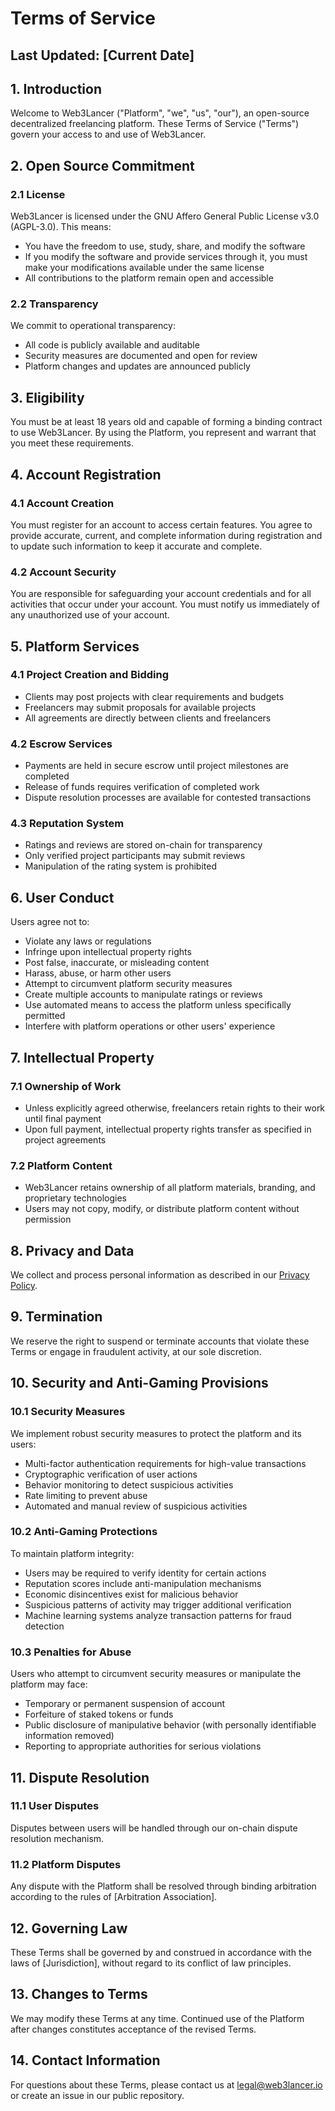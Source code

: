 # Terms of Service

## Last Updated: [Current Date]

## 1. Introduction

Welcome to Web3Lancer ("Platform", "we", "us", "our"), an open-source decentralized freelancing platform. These Terms of Service ("Terms") govern your access to and use of Web3Lancer.

## 2. Open Source Commitment

### 2.1 License
Web3Lancer is licensed under the GNU Affero General Public License v3.0 (AGPL-3.0). This means:
- You have the freedom to use, study, share, and modify the software
- If you modify the software and provide services through it, you must make your modifications available under the same license
- All contributions to the platform remain open and accessible

### 2.2 Transparency
We commit to operational transparency:
- All code is publicly available and auditable
- Security measures are documented and open for review
- Platform changes and updates are announced publicly

## 3. Eligibility

You must be at least 18 years old and capable of forming a binding contract to use Web3Lancer. By using the Platform, you represent and warrant that you meet these requirements.

## 4. Account Registration

### 4.1 Account Creation
You must register for an account to access certain features. You agree to provide accurate, current, and complete information during registration and to update such information to keep it accurate and complete.

### 4.2 Account Security
You are responsible for safeguarding your account credentials and for all activities that occur under your account. You must notify us immediately of any unauthorized use of your account.

## 5. Platform Services

### 4.1 Project Creation and Bidding
- Clients may post projects with clear requirements and budgets
- Freelancers may submit proposals for available projects
- All agreements are directly between clients and freelancers

### 4.2 Escrow Services
- Payments are held in secure escrow until project milestones are completed
- Release of funds requires verification of completed work
- Dispute resolution processes are available for contested transactions

### 4.3 Reputation System
- Ratings and reviews are stored on-chain for transparency
- Only verified project participants may submit reviews
- Manipulation of the rating system is prohibited

## 6. User Conduct

Users agree not to:
- Violate any laws or regulations
- Infringe upon intellectual property rights
- Post false, inaccurate, or misleading content
- Harass, abuse, or harm other users
- Attempt to circumvent platform security measures
- Create multiple accounts to manipulate ratings or reviews
- Use automated means to access the platform unless specifically permitted
- Interfere with platform operations or other users' experience

## 7. Intellectual Property

### 7.1 Ownership of Work
- Unless explicitly agreed otherwise, freelancers retain rights to their work until final payment
- Upon full payment, intellectual property rights transfer as specified in project agreements

### 7.2 Platform Content
- Web3Lancer retains ownership of all platform materials, branding, and proprietary technologies
- Users may not copy, modify, or distribute platform content without permission

## 8. Privacy and Data

We collect and process personal information as described in our [Privacy Policy](./privacy-policy.md).

## 9. Termination

We reserve the right to suspend or terminate accounts that violate these Terms or engage in fraudulent activity, at our sole discretion.

## 10. Security and Anti-Gaming Provisions

### 10.1 Security Measures
We implement robust security measures to protect the platform and its users:
- Multi-factor authentication requirements for high-value transactions
- Cryptographic verification of user actions
- Behavior monitoring to detect suspicious activities
- Rate limiting to prevent abuse
- Automated and manual review of suspicious activities

### 10.2 Anti-Gaming Protections
To maintain platform integrity:
- Users may be required to verify identity for certain actions
- Reputation scores include anti-manipulation mechanisms
- Economic disincentives exist for malicious behavior
- Suspicious patterns of activity may trigger additional verification
- Machine learning systems analyze transaction patterns for fraud detection

### 10.3 Penalties for Abuse
Users who attempt to circumvent security measures or manipulate the platform may face:
- Temporary or permanent suspension of account
- Forfeiture of staked tokens or funds
- Public disclosure of manipulative behavior (with personally identifiable information removed)
- Reporting to appropriate authorities for serious violations

## 11. Dispute Resolution

### 11.1 User Disputes
Disputes between users will be handled through our on-chain dispute resolution mechanism.

### 11.2 Platform Disputes
Any dispute with the Platform shall be resolved through binding arbitration according to the rules of [Arbitration Association].

## 12. Governing Law

These Terms shall be governed by and construed in accordance with the laws of [Jurisdiction], without regard to its conflict of law principles.

## 13. Changes to Terms

We may modify these Terms at any time. Continued use of the Platform after changes constitutes acceptance of the revised Terms.

## 14. Contact Information

For questions about these Terms, please contact us at legal@web3lancer.io or create an issue in our public repository.
